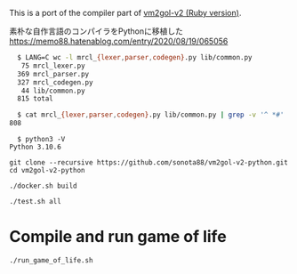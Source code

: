 This is a port of the compiler part of [vm2gol-v2 (Ruby version)](https://github.com/sonota88/vm2gol-v2).

素朴な自作言語のコンパイラをPythonに移植した  
https://memo88.hatenablog.com/entry/2020/08/19/065056

```sh
  $ LANG=C wc -l mrcl_{lexer,parser,codegen}.py lib/common.py
   75 mrcl_lexer.py
  369 mrcl_parser.py
  327 mrcl_codegen.py
   44 lib/common.py
  815 total

  $ cat mrcl_{lexer,parser,codegen}.py lib/common.py | grep -v '^ *#' | wc -l
808
```

```
  $ python3 -V
Python 3.10.6
```

```
git clone --recursive https://github.com/sonota88/vm2gol-v2-python.git
cd vm2gol-v2-python

./docker.sh build

./test.sh all
```


# Compile and run game of life

```
./run_game_of_life.sh
```
